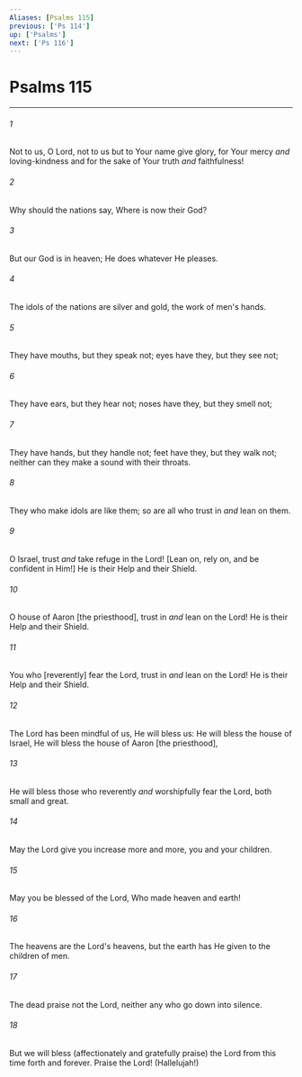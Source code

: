 ```yaml
---
Aliases: [Psalms 115]
previous: ['Ps 114']
up: ['Psalms']
next: ['Ps 116']
---
```

# Psalms 115

***














###### 1 






Not to us, O Lord, not to us but to Your name give glory, for Your mercy _and_ loving-kindness and for the sake of Your truth _and_ faithfulness! 













###### 2 






Why should the nations say, Where is now their God? 













###### 3 






But our God is in heaven; He does whatever He pleases. 













###### 4 






The idols of the nations are silver and gold, the work of men's hands. 













###### 5 






They have mouths, but they speak not; eyes have they, but they see not; 













###### 6 






They have ears, but they hear not; noses have they, but they smell not; 













###### 7 






They have hands, but they handle not; feet have they, but they walk not; neither can they make a sound with their throats. 













###### 8 






They who make idols are like them; so are all who trust in _and_ lean on them. 













###### 9 






O Israel, trust _and_ take refuge in the Lord! [Lean on, rely on, and be confident in Him!] He is their Help and their Shield. 













###### 10 






O house of Aaron [the priesthood], trust in _and_ lean on the Lord! He is their Help and their Shield. 













###### 11 






You who [reverently] fear the Lord, trust in _and_ lean on the Lord! He is their Help and their Shield. 













###### 12 






The Lord has been mindful of us, He will bless us: He will bless the house of Israel, He will bless the house of Aaron [the priesthood], 













###### 13 






He will bless those who reverently _and_ worshipfully fear the Lord, both small and great. 













###### 14 






May the Lord give you increase more and more, you and your children. 













###### 15 






May you be blessed of the Lord, Who made heaven and earth! 













###### 16 






The heavens are the Lord's heavens, but the earth has He given to the children of men. 













###### 17 






The dead praise not the Lord, neither any who go down into silence. 













###### 18 






But we will bless (affectionately and gratefully praise) the Lord from this time forth and forever. Praise the Lord! (Hallelujah!)
